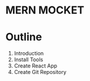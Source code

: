 # MERN MOCKET

# Outline

1. Introduction
2. Install Tools
3. Create React App
4. Create Git Repository
